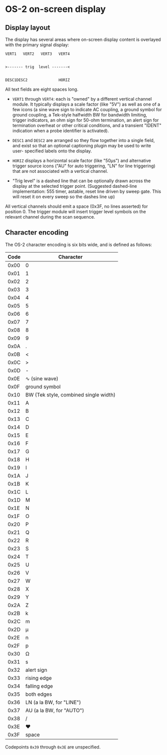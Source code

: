# OS-2 on-screen display

## Display layout

The display has several areas where on-screen display content is overlayed with
the primary signal display:

```
VERT1   VERT2   VERT3   VERT4


>------- trig  level -------<


DESC1DESC2              HORIZ
```

All text fields are eight spaces long.

- `VERT1` through `VERT4`: each is "owned" by a different vertical channel
module. It typically displays a scale factor (like "5V") as well as one
of a few icons (a sine wave sign to indicate AC coupling, a ground symbol
for ground coupling, a Tek-style halfwidth BW for bandwidth limiting,
trigger indicators, an ohm sign for 50-ohm termination, an alert sign
for termination overheat or other critical conditions, and a transient
"IDENT" indication when a probe identifier is activated).

- `DESC1` and `DESC2` are arranged so they flow together into a single field,
and exist so that an optional captioning plugin may be used to write user-
specified labels onto the display.

- `HORIZ` displays a horizontal scale factor (like "50µs") and alternative
trigger source icons ("AU" for auto triggering, "LN" for line triggering)
that are not associated with a vertical channel.

- "Trig level" is a dashed line that can be optionally drawn across the display
at the selected trigger point. (Suggested dashed-line implementation: 555
timer, astable, reset line driven by sweep gate. This will reset it on every
sweep so the dashes line up)

All vertical channels should emit a space (0x3F, no lines asserted) for
position 0. The trigger module will insert trigger level symbols on the
relevant channel during the scan sequence.

## Character encoding

The OS-2 character encoding is six bits wide, and is defined as follows:

| Code  | Character |
|-------|-----------|
| 0x00  | 0         |
| 0x01  | 1         |
| 0x02  | 2         |
| 0x03  | 3         |
| 0x04  | 4         |
| 0x05  | 5         |
| 0x06  | 6         |
| 0x07  | 7         |
| 0x08  | 8         |
| 0x09  | 9         |
| 0x0A  | .         |
| 0x0B  | <         |
| 0x0C  | >         |
| 0x0D  | -         |
| 0x0E  | ∿ (sine wave) |
| 0x0F  | ground symbol |
| 0x10  | BW (Tek style, combined single width) |
| 0x11  | A         |
| 0x12  | B         |
| 0x13  | C         |
| 0x14  | D         |
| 0x15  | E         |
| 0x16  | F         |
| 0x17  | G         |
| 0x18  | H         |
| 0x19  | I         |
| 0x1A  | J         |
| 0x1B  | K         |
| 0x1C  | L         |
| 0x1D  | M         |
| 0x1E  | N         |
| 0x1F  | O         |
| 0x20  | P         |
| 0x21  | Q         |
| 0x22  | R         |
| 0x23  | S         |
| 0x24  | T         |
| 0x25  | U         |
| 0x26  | V         |
| 0x27  | W         |
| 0x28  | X         |
| 0x29  | Y         |
| 0x2A  | Z         |
| 0x2B  | k         |
| 0x2C  | m         |
| 0x2D  | µ         |
| 0x2E  | n         |
| 0x2F  | p         |
| 0x30  | Ω         |
| 0x31  | s         |
| 0x32  | alert sign |
| 0x33  | rising edge |
| 0x34  | falling edge |
| 0x35  | both edges |
| 0x36  | LN (a la BW, for "LINE") |
| 0x37  | AU (a la BW, for "AUTO") |
| 0x38  | /         |
| 0x3E  | ♥         |
| 0x3F  | space     |

Codepoints `0x39` through `0x3E` are unspecified.
